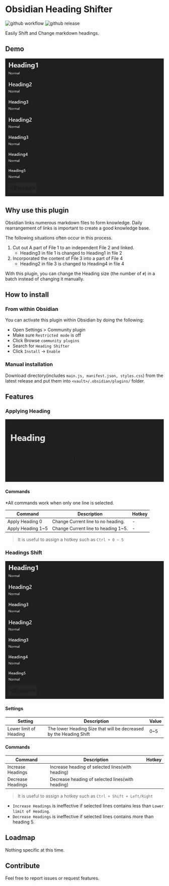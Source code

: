 # Obsidian Heading Shifter

![github workflow](https://img.shields.io/github/workflow/status/k4a-dev/obsidian-heading-shifter/jest?style=for-the-badge)
![github release](https://img.shields.io/github/v/release/k4a-dev/obsidian-heading-shifter?display_name=tag&style=for-the-badge)

Easily Shift and Change markdown headings.

## Demo

![](./doc/attachment/shiftHeadings.gif)

## Why use this plugin

Obsidian links numerous markdown files to form knowledge. Daily rearrangement of links is important to create a good knowledge base.

The following situations often occur in this process.

1. Cut out A part of File 1 to an independent File 2 and linked.
    - Heading3 in file 1 is changed to Heading1 in file 2
2. Incorporated the content of File 3 into a part of File 4
    - Heading2 in file 3 is changed to Heading4 in file 4

With this plugin, you can change the Heading size (the number of `#`) in a batch instead of changing it manually.

## How to install

### From within Obsidian

You can activate this plugin within Obsidian by doing the following:

-   Open Settings > Community plugin
-   Make sure `Restricted mode` is off
-   Click Browse `community plugins`
-   Search for `Heading Shifter`
-   Click `Install` -> `Enable`

### Manual installation

Download directory(includes `main.js, manifest.json, styles.css`) from the latest release and put them into `<vault>/.obsidian/plugins/` folder.

## Features

### Applying Heading

![](./doc/attachment//applyingHeading.gif)

#### Commands

\*All commands work when only one line is selected.

| Command           | Description                         | Hotkey |
| ----------------- | ----------------------------------- | ------ |
| Apply Heading 0   | Change Current line to no heading.  | -      |
| Apply Heading 1~5 | Change Current line to heading 1~5. | -      |

> It is useful to assign a hotkey such as `Ctrl + 0 ~ 5`

### Headings Shift

![](./doc/attachment/shiftHeadings.gif)

#### Settings

| Setting                | Description                                                        | Value |
| ---------------------- | ------------------------------------------------------------------ | ----- |
| Lower limit of Heading | The lower Heading Size that will be decreased by the Heading Shift | 0~5   |

#### Commands

| Command           | Description                                      | Hotkey |
| ----------------- | ------------------------------------------------ | ------ |
| Increase Headings | Increase heading of selected lines(with heading) |        |
| Decrease Headings | Decrease heading of selected lines(with heading) |        |

> It is useful to assign a hotkey such as `Ctrl + Shift + Left/Right`

-   `Increase Headings` is ineffective if selected lines contains less than `Lower limit of Heading`.
-   `Decrease Headings` is ineffective if selected lines contains more than heading 5.

## Loadmap

Nothing specific at this time.

## Contribute

Feel free to report issues or request features.
